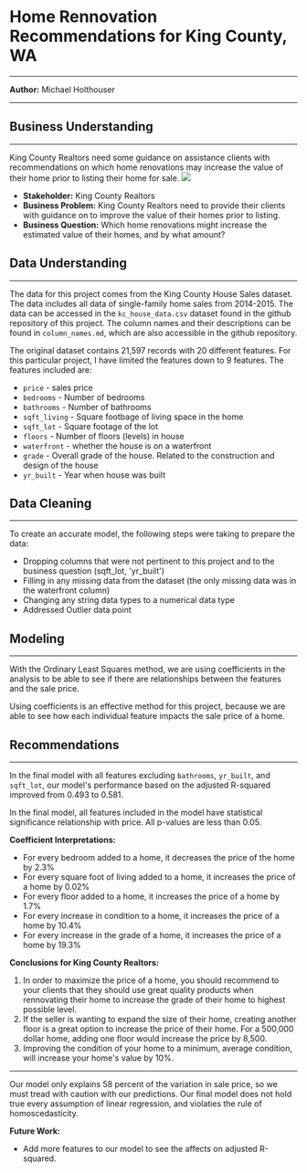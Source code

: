 # Home Rennovation Recommendations for King County, WA
---
**Author:** Michael Holthouser

---

## Business Understanding
---
King County Realtors need some guidance on assistance clients with recommendations on which home renovations may increase the value of their home prior to listing their home for sale. 
<img src=King_county.webp />

- **Stakeholder:** King County Realtors
- **Business Problem:** King County Realtors need to provide their clients with guidance on to improve the value of their homes prior to listing. 
- **Business Question:** Which home renovations might increase the estimated value of their homes, and by what amount?

## Data Understanding
---
The data for this project comes from the King County House Sales dataset. The data includes all data of single-family home sales from 2014-2015. The data can be accessed in the ``kc_house_data.csv`` dataset found in the github repository of this project.  The column names and their descriptions can be found in ``column_names.md``, which are also accessible in the github repository. 

The original dataset contains 21,597 records with 20 different features. For this particular project, I have limited the features down to 9 features.  The features included are: 
- `price` - sales price
- `bedrooms` - Number of bedrooms
- `bathrooms` - Number of bathrooms
- `sqft_living` - Square footbage of living space in the home
- `sqft_lot` - Square footage of the lot
- `floors` - Number of floors (levels) in house
- `waterfront` - whether the house is on a waterfront
- `grade` - Overall grade of the house. Related to the construction and design of the house
- `yr_built` - Year when house was built

## Data Cleaning
---
To create an accurate model, the following steps were taking to prepare the data: 
- Dropping columns that were not pertinent to this project and to the business question (sqft_lot, 'yr_built')
- Filling in any missing data from the dataset (the only missing data was in the waterfront column)
- Changing any string data types to a numerical data type
- Addressed Outlier data point

## Modeling
---
With the Ordinary Least Squares method, we are using coefficients in the analysis to be able to see if there are relationships between the features and the sale price. 

Using coefficients is an effective method for this project, because we are able to see how each individual feature impacts the sale price of a home. 

## Recommendations
---
In the final model with all features excluding ``bathrooms``, ``yr_built``, and ``sqft_lot``, our model's performance based on the adjusted R-squared improved from 0.493 to 0.581. 

In the final model, all features included in the model have statistical significance relationship with price.  All p-values are less than 0.05. 

**Coefficient Interpretations:**
- For every bedroom added to a home, it decreases the price of the home by 2.3%
- For every square foot of living added to a home, it increases the price of a home by 0.02%
- For every floor added to a home, it increases the price of a home by 1.7%
- For every increase in condition to a home, it increases the price of a home by 10.4%
- For every increase in the grade of a home, it increases the price of a home by 19.3%

**Conclusions for King County Realtors:**
1. In order to maximize the price of a home, you should recommend to your clients that they should use great quality      products when rennovating their home to increase the grade of their home to highest possible level.   
2. If the seller is wanting to expand the size of their home, creating another floor is a great option to increase the    price of their home. For a 500,000 dollar home, adding one floor would increase the price by 8,500.
3. Improving the condition of your home to a minimum, average condition, will increase your home's value by 10%. 
---
Our model only explains 58 percent of the variation in sale price, so we must tread with caution with our predictions. Our final model does not hold true every assumption of linear regression, and violaties the rule of homoscedasticity. 

**Future Work:**
- Add more features to our model to see the affects on adjusted R-squared. 
